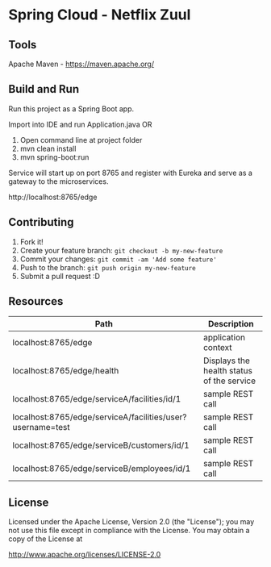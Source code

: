 # Spring Cloud - Netflix Zuul


## Tools

Apache Maven - https://maven.apache.org/ 



## Build and Run 

Run this project as a Spring Boot app. 

Import into IDE and run Application.java OR 

1. Open command line at project folder 
2. mvn clean install
3. mvn spring-boot:run

Service will start up on port 8765 and register with Eureka and serve as a gateway to the microservices.

http://localhost:8765/edge



## Contributing

1. Fork it!
2. Create your feature branch: `git checkout -b my-new-feature`
3. Commit your changes: `git commit -am 'Add some feature'`
4. Push to the branch: `git push origin my-new-feature`
5. Submit a pull request :D



## Resources

| Path             | Description  |
|------------------|--------------|
| localhost:8765/edge | application context |
| localhost:8765/edge/health | Displays the health status of the service |
| localhost:8765/edge/serviceA/facilities/id/1 | sample REST call |
| localhost:8765/edge/serviceA/facilities/user?username=test | sample REST call |
| localhost:8765/edge/serviceB/customers/id/1 | sample REST call |
| localhost:8765/edge/serviceB/employees/id/1 | sample REST call |



## License

Licensed under the Apache License, Version 2.0 (the "License"); you may not use this file except in compliance with the License. You may obtain a copy of the License at

http://www.apache.org/licenses/LICENSE-2.0